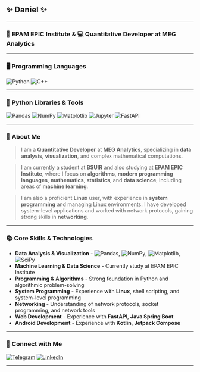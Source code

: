 
## ✨ **Daniel** ✨

___

### 🏢 **EPAM EPIC Institute** & 💻 **Quantitative Developer at MEG Analytics**

___

### 🖥️ **Programming Languages**

![Python](https://img.shields.io/badge/-Python-090909?style=for-the-badge&logo=Python&logoColor=6296CC)
![C++](https://img.shields.io/badge/-C++-090909?style=for-the-badge&logo=C%2b%2b&logoColor=6296CC)

___

### 🐍 **Python Libraries & Tools**

![Pandas](https://img.shields.io/badge/-Pandas-090909?style=for-the-badge&logo=pandas&logoColor=6296CC)
![NumPy](https://img.shields.io/badge/-NumPy-090909?style=for-the-badge&logo=numpy&logoColor=6296CC)
![Matplotlib](https://img.shields.io/badge/-Matplotlib-090909?style=for-the-badge&logo=python&logoColor=6296CC)
![Jupyter](https://img.shields.io/badge/-Jupyter-090909?style=for-the-badge&logo=jupyter&logoColor=6296CC)
![FastAPI](https://img.shields.io/badge/-FastAPI-090909?style=for-the-badge&logo=fastapi&logoColor=6296CC)
___

### 📝 **About Me**

> I am a **Quantitative Developer** at **MEG Analytics**, specializing in **data analysis, visualization**, and complex mathematical computations. 

> I am currently a student at **BSUIR** and also studying at **EPAM EPIC Institute**, where I focus on **algorithms**, **modern programming languages**, **mathematics**, **statistics**, and **data science**, including areas of **machine learning**. 

> I am also a proficient **Linux** user, with experience in **system programming** and managing Linux environments. I have developed system-level applications and worked with network protocols, gaining strong skills in **networking**.

___

### 📚 **Core Skills & Technologies**

- **Data Analysis & Visualization** - ![Pandas](https://img.shields.io/badge/-Pandas-090909?style=for-the-badge&logo=pandas&logoColor=6296CC), ![NumPy](https://img.shields.io/badge/-NumPy-090909?style=for-the-badge&logo=numpy&logoColor=6296CC), ![Matplotlib](https://img.shields.io/badge/-Matplotlib-090909?style=for-the-badge&logo=python&logoColor=6296CC), ![SciPy](https://img.shields.io/badge/-SciPy-090909?style=for-the-badge&logo=python&logoColor=6296CC)
- **Machine Learning & Data Science** - Currently study at EPAM EPIC Institute
- **Programming & Algorithms** - Strong foundation in Python and algorithmic problem-solving
- **System Programming** - Experience with **Linux**, shell scripting, and system-level programming
- **Networking** - Understanding of network protocols, socket programming, and network tools
- **Web Development** - Experience with **FastAPI**, **Java Spring Boot**
- **Android Development** - Experience with **Kotlin**, **Jetpack Compose**

___

### 🤝 **Connect with Me**

[![Telegram](https://img.shields.io/badge/-Telegram-090909?style=for-the-badge&logo=telegram&logoColor=27A0D9)](https://t.me/fozboom)
[![LinkedIn](https://img.shields.io/badge/-LinkedIn-090909?style=for-the-badge&logo=linkedin&logoColor=0A66C2)](https://www.linkedin.com/fozboom)

---
